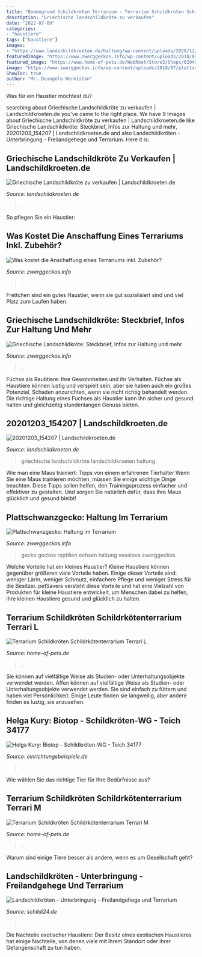 ```yaml
---
title: "Bodengrund Schildkröten Terrarium - Terrarium Schildkröten Schildrkötenterrarium Terrari M"
description: "Griechische landschildkröte zu verkaufen"
date: "2022-07-09"
categories:
- "haustiere"
tags: ["haustiere"]
images:
- "https://www.landschildkroeten.de/haltung/wp-content/uploads/2020/12/20201203_154207.jpg"
featuredImage: "https://www.zwerggeckos.info/wp-content/uploads/2018/03/griechische-landschildkroete.jpg"
featured_image: "https://www.home-of-pets.de/WebRoot/Store3/Shops/62943604/5962/4B27/79BD/7C84/1D65/C0A8/2BB8/21A3/Terrarium_Landschildkroeten_m.jpg"
image: "https://www.zwerggeckos.info/wp-content/uploads/2018/07/plattschwanzgecko.jpg"
ShowToc: true
author: "Mr. Deangelo Hermiston"
---
```



Was für ein Haustier möchtest du?

	

		
searching about Griechische Landschildkröte zu verkaufen | Landschildkroeten.de you've came to the right place. We have 9 Images about Griechische Landschildkröte zu verkaufen | Landschildkroeten.de like Griechische Landschildkröte: Steckbrief, Infos zur Haltung und mehr, 20201203_154207 | Landschildkroeten.de and also Landschildkröten - Unterbringung - Freilandgehege und Terrarium. Here it is:
		
    
## Griechische Landschildkröte Zu Verkaufen | Landschildkroeten.de

<img loading=lazy src="https://www.landschildkroeten.de/haltung/wp-content/uploads/2019/04/Griechische-Landschildkröte-zu-verkaufen.jpg" onerror="this.onerror=null;this.src='https://tse1.mm.bing.net/th?id=OIP.NpVDGqJIOnrpSMd2jamowwHaHa&amp;pid=15.1';" alt="Griechische Landschildkröte zu verkaufen | Landschildkroeten.de">

_Source: landschildkroeten.de_

>. 

	

So pflegen Sie ein Haustier:

    
## Was Kostet Die Anschaffung Eines Terrariums Inkl. Zubehör?

<img loading=lazy src="https://www.zwerggeckos.info/wp-content/uploads/2018/06/anschaffung-terrarium.jpg" onerror="this.onerror=null;this.src='https://tse4.mm.bing.net/th?id=OIP.XwmtshdZJi2O_t-lsM2dHQHaDe&amp;pid=15.1';" alt="Was kostet die Anschaffung eines Terrariums inkl. Zubehör?">

_Source: zwerggeckos.info_

>. 

	

Frettchen sind ein gutes Haustier, wenn sie gut sozialisiert sind und viel Platz zum Laufen haben.

    
## Griechische Landschildkröte: Steckbrief, Infos Zur Haltung Und Mehr

<img loading=lazy src="https://www.zwerggeckos.info/wp-content/uploads/2018/03/griechische-landschildkroete.jpg" onerror="this.onerror=null;this.src='https://tse1.mm.bing.net/th?id=OIP.D338ZJynIaFsz0V32piwgwHaE7&amp;pid=15.1';" alt="Griechische Landschildkröte: Steckbrief, Infos zur Haltung und mehr">

_Source: zwerggeckos.info_

>. 

	

Füchse als Raubtiere: Ihre Gewohnheiten und ihr Verhalten.
Füchse als Haustiere können lustig und verspielt sein, aber sie haben auch ein großes Potenzial, Schaden anzurichten, wenn sie nicht richtig behandelt werden. Die richtige Haltung eines Fuchses als Haustier kann ihn sicher und gesund halten und gleichzeitig stundenlangen Genuss bieten.

    
## 20201203_154207 | Landschildkroeten.de

<img loading=lazy src="https://www.landschildkroeten.de/haltung/wp-content/uploads/2020/12/20201203_154207.jpg" onerror="this.onerror=null;this.src='https://tse4.mm.bing.net/th?id=OIP.XHbvYPsDxbNt7MbHLcYGKwHaE6&amp;pid=15.1';" alt="20201203_154207 | Landschildkroeten.de">

_Source: landschildkroeten.de_

>griechische landschildkröte landschildkroeten haltung. 

	

Wie man eine Maus trainiert: Tipps von einem erfahrenen Tierhalter
Wenn Sie eine Maus trainieren möchten, müssen Sie einige wichtige Dinge beachten. Diese Tipps sollen helfen, den Trainingsprozess einfacher und effektiver zu gestalten. Und sorgen Sie natürlich dafür, dass Ihre Maus glücklich und gesund bleibt!

    
## Plattschwanzgecko: Haltung Im Terrarium

<img loading=lazy src="https://www.zwerggeckos.info/wp-content/uploads/2018/07/plattschwanzgecko.jpg" onerror="this.onerror=null;this.src='https://tse1.mm.bing.net/th?id=OIP.45XCrqyhQ_lOvy9qCLMSEwHaFe&amp;pid=15.1';" alt="Plattschwanzgecko: Haltung im Terrarium">

_Source: zwerggeckos.info_

>gecko geckos reptilien echsen haltung veselova zwerggeckos. 

	

Welche Vorteile hat ein kleines Haustier?
Kleine Haustiere können gegenüber größeren viele Vorteile haben. Einige dieser Vorteile sind: weniger Lärm, weniger Schmutz, einfachere Pflege und weniger Stress für die Besitzer. petSavers versteht diese Vorteile und hat eine Vielzahl von Produkten für kleine Haustiere entwickelt, um Menschen dabei zu helfen, ihre kleinen Haustiere gesund und glücklich zu halten.

    
## Terrarium Schildkröten Schildrkötenterrarium Terrari L

<img loading=lazy src="http://www.home-of-pets.de/WebRoot/Store3/Shops/62943604/5962/46C9/27FA/E197/B892/C0A8/2BB8/E37D/Terrarium_Landschildkroeten.jpg" onerror="this.onerror=null;this.src='https://tse2.mm.bing.net/th?id=OIP.AL5dspRjcHgk7N3OgzvTzgHaF_&amp;pid=15.1';" alt="Terrarium Schildkröten Schildrkötenterrarium Terrari L">

_Source: home-of-pets.de_

>. 

	

Sie können auf vielfältige Weise als Studien- oder Unterhaltungsobjekte verwendet werden.
Affen können auf vielfältige Weise als Studien- oder Unterhaltungsobjekte verwendet werden. Sie sind einfach zu füttern und haben viel Persönlichkeit. Einige Leute finden sie langweilig, aber andere finden es lustig, sie anzusehen.

    
## Helga Kury: Biotop - Schildkröten-WG - Teich 34177

<img loading=lazy src="https://www.einrichtungsbeispiele.de/images_34177/h1080_w1920/der-teich-im-herbst__04224939d26b85a3b235945adf62199e.jpg" onerror="this.onerror=null;this.src='https://tse4.mm.bing.net/th?id=OIP.Ow2tCZbFJ4QARcm-iL4izwHaEK&amp;pid=15.1';" alt="Helga Kury: Biotop - Schildkröten-WG - Teich 34177">

_Source: einrichtungsbeispiele.de_

>. 

	

Wie wählen Sie das richtige Tier für Ihre Bedürfnisse aus?

    
## Terrarium Schildkröten Schildrkötenterrarium Terrari M

<img loading=lazy src="https://www.home-of-pets.de/WebRoot/Store3/Shops/62943604/5962/4B27/79BD/7C84/1D65/C0A8/2BB8/21A3/Terrarium_Landschildkroeten_m.jpg" onerror="this.onerror=null;this.src='https://tse4.mm.bing.net/th?id=OIP.4Jcdo-76VZSS_S60Ydua5wHaF-&amp;pid=15.1';" alt="Terrarium Schildkröten Schildrkötenterrarium Terrari M">

_Source: home-of-pets.de_

>. 

	

Warum sind einige Tiere besser als andere, wenn es um Gesellschaft geht?

    
## Landschildkröten - Unterbringung - Freilandgehege Und Terrarium

<img loading=lazy src="https://www.schildi24.de/wp-content/uploads/2017/10/unterschlupf.jpg" onerror="this.onerror=null;this.src='https://tse4.mm.bing.net/th?id=OIP._4JKstvUR7Uns4nL7w0bhgHaEd&amp;pid=15.1';" alt="Landschildkröten - Unterbringung - Freilandgehege und Terrarium">

_Source: schildi24.de_

>. 

	

Die Nachteile exotischer Haustiere: Der Besitz eines exotischen Haustieres hat einige Nachteile, von denen viele mit ihrem Standort oder ihrer Gefangenschaft zu tun haben.

